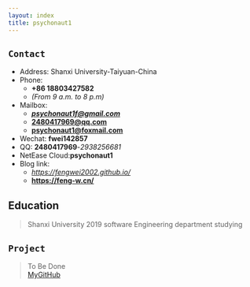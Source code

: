```yaml
---
layout: index
title: psychonaut1
---
```

## `Contact`
- Address: Shanxi University-Taiyuan-China
- Phone: 
  - **+86 18803427582** 
  - *(From 9 a.m. to 8 p.m)*
- Mailbox:
  - ***psychonaut1f@gmail.com***
  - **2480417969@qq.com**
  - **psychonaut1@foxmail.com**
- Wechat: **fwei142857**
- QQ: **2480417969**-*2938256681*
- NetEase Cloud:**psychonaut1**
- Blog link:
  - *<https://fengwei2002.github.io/>*
  - **<https://feng-w.cn/>**

## Education
>Shanxi University 2019 software Engineering department studying

## `Project`
>To Be Done  
[MyGitHub](https://github.com/fengwei2002)

